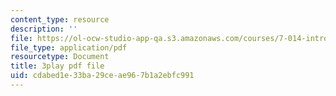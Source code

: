 ```yaml
---
content_type: resource
description: ''
file: https://ol-ocw-studio-app-qa.s3.amazonaws.com/courses/7-014-introductory-biology-spring-2005/cdabed1e33ba29ceae967b1a2ebfc991_R3DI6W9iKtU.pdf
file_type: application/pdf
resourcetype: Document
title: 3play pdf file
uid: cdabed1e-33ba-29ce-ae96-7b1a2ebfc991
---
```

